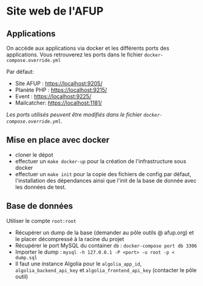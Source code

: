# Site web de l'AFUP

## Applications

On accède aux applications via docker et les différents ports des applications.
Vous retrouverez les ports dans le fichier `docker-compose.override.yml`

Par défaut:
* Site AFUP : <https://localhost:9205/>
* Planète PHP : <https://localhost:9215/>
* Event : <https://localhost:9225/>
* Mailcatcher: <https://localhost:1181/>

_Les ports utilisés peuvent être modifiés dans le fichier `docker-compose.override.yml`._

## Mise en place avec docker

* cloner le dépot
* effectuer un `make docker-up` pour la création de l'infrastructure sous docker
* effectuer un `make init` pour la copie des fichiers de config par défaut, l'installation des dépendances ainsi que l'init de la base de donnée avec les données de test.

## Base de données

Utiliser le compte `root:root`

* Récupérer un dump de la base (demander au pôle outils @ afup.org) et le placer décompressé à la racine du projet
* Récupérer le port MySQL du container `db` : `docker-compose port db 3306`
* Importer le dump : `mysql -h 127.0.0.1 -P <port> -u root -p < dump.sql`
* Il faut une instance Algolia pour le `algolia_app_id`, `algolia_backend_api_key` et `algolia_frontend_api_key` (contacter le pôle outil)